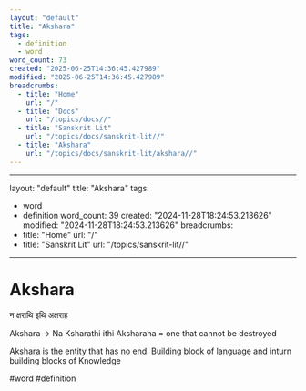 ```yaml
---
layout: "default"
title: "Akshara"
tags:
  - definition
  - word
word_count: 73
created: "2025-06-25T14:36:45.427989"
modified: "2025-06-25T14:36:45.427989"
breadcrumbs:
  - title: "Home"
    url: "/"
  - title: "Docs"
    url: "/topics/docs//"
  - title: "Sanskrit Lit"
    url: "/topics/docs/sanskrit-lit//"
  - title: "Akshara"
    url: "/topics/docs/sanskrit-lit/akshara//"
---
```

---
layout: "default"
title: "Akshara"
tags:
  - word
  - definition
word_count: 39
created: "2024-11-28T18:24:53.213626"
modified: "2024-11-28T18:24:53.213626"
breadcrumbs:
  - title: "Home"
    url: "/"
  - title: "Sanskrit Lit"
    url: "/topics/sanskrit-lit//"
---
# Akshara

न क्षराथि इथि अक्षराह

Akshara -> Na Ksharathi ithi Aksharaha = one that cannot be destroyed

Akshara is the entity that has no end. Building block of language and inturn building blocks of Knowledge

#word #definition 

